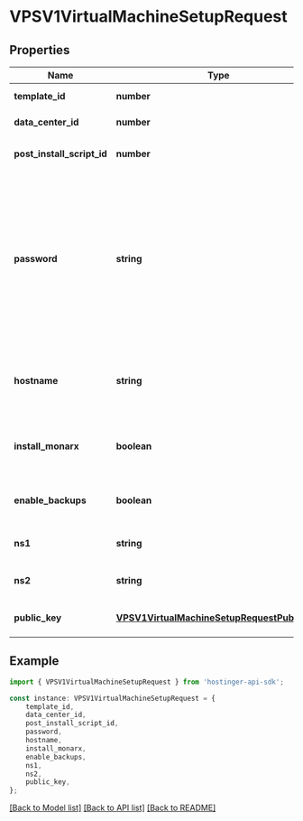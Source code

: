 # VPSV1VirtualMachineSetupRequest


## Properties

Name | Type | Description | Notes
------------ | ------------- | ------------- | -------------
**template_id** | **number** | Template ID | [default to undefined]
**data_center_id** | **number** | Data center ID | [default to undefined]
**post_install_script_id** | **number** | Post-install script ID | [optional] [default to undefined]
**password** | **string** | Password for the virtual machine. If not provided, random password will be generated. Password will not be shown in the response. | [optional] [default to undefined]
**hostname** | **string** | Override default hostname of the virtual machine | [optional] [default to undefined]
**install_monarx** | **boolean** | Install Monarx malware scanner (if supported) | [optional] [default to false]
**enable_backups** | **boolean** | Enable weekly backup schedule | [optional] [default to true]
**ns1** | **string** | Name server 1 | [optional] [default to undefined]
**ns2** | **string** | Name server 2 | [optional] [default to undefined]
**public_key** | [**VPSV1VirtualMachineSetupRequestPublicKey**](VPSV1VirtualMachineSetupRequestPublicKey.md) |  | [optional] [default to undefined]

## Example

```typescript
import { VPSV1VirtualMachineSetupRequest } from 'hostinger-api-sdk';

const instance: VPSV1VirtualMachineSetupRequest = {
    template_id,
    data_center_id,
    post_install_script_id,
    password,
    hostname,
    install_monarx,
    enable_backups,
    ns1,
    ns2,
    public_key,
};
```

[[Back to Model list]](../README.md#documentation-for-models) [[Back to API list]](../README.md#documentation-for-api-endpoints) [[Back to README]](../README.md)
